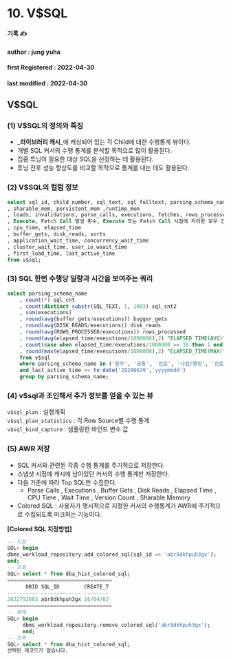 # 10. V$SQL

**기록 ✍️**

#### author : jung yuha

#### **first Registered : 2022-04-30**

#### last modified : **2022-04-30**

## V$SQL <a href="#vsql" id="vsql"></a>

### (1) V$SQL의 정의와 특징 <a href="#1-vsql" id="1-vsql"></a>

* _**라이브러리 캐시**_에 캐싱되어 있는 각 Child에 대한 수행통계 뷰이다.
* 개별 SQL 커서의 수행 통계를 분석할 목적으로 많이 활용된다.
* 집중 튜닝이 필요한 대상 SQL을 선정하는 데 활용된다.
* 튜닝 전후 성능 향상도를 비교할 목적으로 통계를 내는 데도 활용된다.

### (2) V$SQL의 컬럼 정보 <a href="#2-vsql" id="2-vsql"></a>

```sql
select sql_id, child_number, sql_text, sql_fulltext, parsing_schema_name --① 라이브러리 캐시에 적재된 SQL 커서 자체에 대한 정보
, sharable_mem, persistent_mem ,runtime_mem                              --② SQL 커서에 의해 사용되는 메모리 사용량
, loads, invalidations, parse_calls, executions, fetches, rows_processed --③ 하드파싱 및 무효화 발생횟수, Parse, Execute, Fetch Call 발생 횟수
, Execute, Fetch Call 발생 횟수, Execute 또는 Fetch Call 시점에 처리한 로우 건수 등
, cpu_time, elapsed_time                                                 --④ SQL을 수행하면서 사용된 CPU time과 소요시간(microsecond)
, buffer_gets, disk_reads, sorts                                         --⑤ SQL을 수행하면서 발생한 논리적 블럭 읽기와 디스크 읽기, 그리고 소트 발생 횟수
, application_wait_time, concurrency_wait_time                           --⑥ SQL 수행 도중 대기 이벤트 때문에 지연이 발생한 시간(microsecond)
, cluster_wait_time, user_io_waait_time                                  --⑥ SQL 수행 도중 대기 이벤트 때문에 지연이 발생한 시간(microsecond)
, first_load_time, last_active_time                                      --⑦ 커서가 라이브러리 캐시에 처음 적재된 시점, 가장 마지막에 수행된 시점
from v$sql;
```

### (3) SQL 한번 수행당 일량과 시간을 보여주는 쿼리 <a href="#3-sql" id="3-sql"></a>

```sql
select parsing_schema_name 
    , count(*) sql_cnt 
    , count(distinct substr(SQL_TEXT, 1, 100)) sql_cnt2 
    , sum(executions) 
    , round(avg(buffer_gets/executions)) bugger_gets 
    , round(avg(DISK_READS/executions)) disk_reads 
    , round(avg(ROWS_PROCESSED/executions)) rows_processed 
    , round(avg(elapsed_time/executions/1000000),2) "ELAPSED TIME(AVG)" 
    , count(case when elapsed_time/executions/1000000 >= 10 then 1 end) "BAD SQL" 
    , round(max(elapsed_time/executions/1000000),2) "ELAPSED_TIME(MAX)" 
    from v$sql 
    where parsing_schema_name in ('원무', '공통', '진료', '사업/행정', '진료지원') 
    and last_active_time >= to_date('20200629','yyyymmdd') 
    group by parsing_schema_name;
```

### (4) v$sql과 조인해서 추가 정보를 얻을 수 있는 뷰 <a href="#4-vsql" id="4-vsql"></a>

`v$sql_plan` : 실행계획\
`v$sql_plan_statistics` : 각 Row Source별 수행 통계\
`v$sql_bind_capture` : 샘플링한 바인드 변수 값

### (5) AWR 저장 <a href="#5-awr" id="5-awr"></a>

* SQL 커서와 관련된 각종 수행 통계를 주기적으로 저장한다.
* 스냅샷 시점에 캐시에 남아있던 커서의 수행 통계만 저장한다.
* 다음 기준에 따라 Top SQL만 수집한다.
  * Parse Calls , Executions , Buffer Gets , Disk Reads , Elapsed Time , CPU Time , Wait Time , Version Count , Sharable Memory
* Colored SQL : 사용자가 명시적으로 지정한 커서의 수행통계가 AWR에 주기적으로 수집되도록 마크하는 기능이다.

**\[Colored SQL 지정방법]**

```sql
-- 지정
SQL> begin
dbms_workload_repository.add_colored_sql(sql_id => 'abr8dkhpuh3gx');
end;
-- 조회
SQL> select * from dba_hist_colored_sql;
==================================
      DBID SQL_ID        CREATE_T
---------- ------------- --------
2822792603 abr8dkhpuh3gx 16/04/02
==================================
-- 해제
SQL> begin
     dbms_workload_repository.remove_colored_sql('abr8dkhpuh3gx');
     end;
-- 조회
SQL> select * from dba_hist_colored_sql;
선택된 레코드가 없습니다.
```

